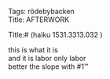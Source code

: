 Tags: rödebybacken  
Title: AFTERWORK  
  
Title:# (haiku 1531.3313.032 )  
  
this is what it is  
and it is labor only labor  
better the slope with #1™  
